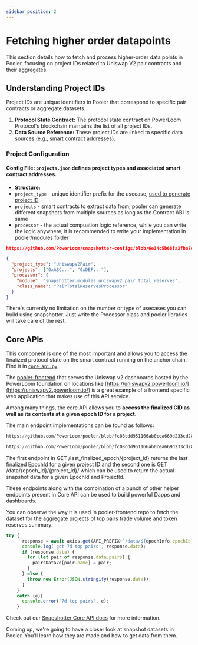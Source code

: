 ```yaml
---
sidebar_position: 2
---
```


# Fetching higher order datapoints


This section details how to fetch and process higher-order data points in Pooler, focusing on project IDs related to Uniswap V2 pair contracts and their aggregates.

## Understanding Project IDs

Project IDs are unique identifiers in Pooler that correspond to specific pair contracts or aggregate datasets.

1. **Protocol State Contract:** The protocol state contract on PowerLoom Protocol's blockchain maintains the list of all project IDs.
2. **Data Source Reference:** These project IDs are linked to specific data sources (e.g., smart contract addresses).


### Project Configuration 

  #### Config File: `projects.json` defines project types and associated smart contract addresses.
  - **Structure:**
-   `project_type`  - unique identifier prefix for the usecase,  [used to generate project ID](/docs/protocol/specifications/snapshotter/snapshot-build)
-   `projects` - smart contracts to extract data from, pooler can generate different snapshots from multiple sources as long as the Contract ABI is same
-   `processor` - the actual compuation logic reference, while you can write the logic anywhere, it is recommended to write your implementation in pooler/modules folder
```json reference
https://github.com/PowerLoom/snapshotter-configs/blob/6e34c5b68fa3fba7cad3b140f8676dcbdab687c5/projects.example.json#L1-L35
```

```json
{
  "project_type": "UniswapV2Pair",
  "projects": ["0xABC...", "0xDEF..."],
  "processor": {
    "module": "snapshotter.modules.uniswapv2.pair_total_reserves",
    "class_name": "PairTotalReservesProcessor"
  }
}
```

There's currently no limitation on the number or type of usecases you can build using snapshotter. Just write the Processor class and pooler libraries will take care of the rest.

## Core APIs

This component is one of the most important and allows you to access the finalized protocol state on the smart contract running on the anchor chain. Find it in  [`core_api.py`](https://github.com/PowerLoom/pooler/blob/main/snapshotter/core_api.py).

The  [pooler-frontend](https://github.com/powerloom/pooler-frontend) that serves the Uniswap v2 dashboards hosted by the PowerLoom foundation on locations like  [https://uniswapv2.powerloom.io/](https://uniswapv2.powerloom.io/)  is a great example of a frontend specific web application that makes use of this API service.

Among many things, the core API allows you to  **access the finalized CID as well as its contents at a given epoch ID for a project**.

The main endpoint implementations can be found as follows:

```python reference
https://github.com/PowerLoom/pooler/blob/fc08cdd951166ab0cea669d233cd28d0639f628d/snapshotter/core_api.py#L247-L339
```

```python reference
https://github.com/PowerLoom/pooler/blob/fc08cdd951166ab0cea669d233cd28d0639f628d/snapshotter/core_api.py#L344-L404
```

The first endpoint in GET /last_finalized_epoch/{project_id} returns the last finalized EpochId for a given project ID and the second one is GET /data/{epoch_id}/{project_id}/ which can be used to return the actual snapshot data for a given EpochId and ProjectId.

These endpoints along with the combination of a bunch of other helper endpoints present in Core API can be used to build powerful Dapps and dashboards.

You can observe the way it is used in pooler-frontend repo to fetch the dataset for the aggregate projects of top pairs trade volume and token reserves summary:

```js
try {
      response = await axios.get(API_PREFIX+`/data/${epochInfo.epochId}/${top_pairs_7d_project_id}/`);
      console.log('got 7d top pairs', response.data);
      if (response.data) {
        for (let pair of response.data.pairs) {
          pairsData7d[pair.name] = pair;
        }
      } else {
        throw new Error(JSON.stringify(response.data));
      }
    }
    catch (e){
      console.error('7d top pairs', e);
    }
```

Check out our [Snapshotter Core API docs](/docs/snapshotter-core-api/) for more information.

Coming up, we're going to have a closer look at snapshot datasets in Pooler. You'll learn how they are made and how to get data from them. 